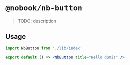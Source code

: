 # `@nobook/nb-button`

> TODO: description

## Usage

```jsx
import NbButton from './lib/index'

export default () => <NbButton title="Hello dumi!" />
```
